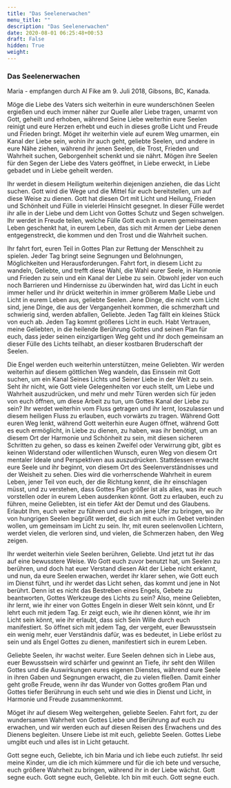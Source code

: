 ```yaml
---
title: "Das Seelenerwachen"
menu_title: ""
description: "Das Seelenerwachen"
date: 2020-08-01 06:25:48+00:53
draft: False
hidden: True
weight:
---
```

### Das Seelenerwachen

Maria - empfangen durch Al Fike am 9. Juli 2018, Gibsons, BC, Kanada.

Möge die Liebe des Vaters sich weiterhin in eure wunderschönen Seelen ergießen und euch immer näher zur Quelle aller Liebe tragen, umarmt von Gott, geheilt und erhoben, während Seine Liebe weiterhin eure Seelen reinigt und eure Herzen erhebt und euch in dieses große Licht und Freude und Frieden bringt. Möget ihr weiterhin viele auf eurem Weg umarmen, ein Kanal der Liebe sein, wohin ihr auch geht, geliebte Seelen, und andere in eure Nähe ziehen, während ihr jenen Seelen, die Trost, Frieden und Wahrheit suchen, Geborgenheit schenkt und sie nährt. Mögen ihre Seelen für den Segen der Liebe des Vaters geöffnet, in Liebe erweckt, in Liebe gebadet und in Liebe geheilt werden.

Ihr werdet in diesem Heiligtum weiterhin diejenigen anziehen, die das Licht suchen. Gott wird die Wege und die Mittel für euch bereitstellen, um auf diese Weise zu dienen. Gott hat diesen Ort mit Licht und Heilung, Frieden und Schönheit und Fülle in vielerlei Hinsicht gesegnet. In dieser Fülle werdet ihr alle in der Liebe und dem Licht von Gottes Schutz und Segen schwelgen. Ihr werdet in Freude teilen, welche Fülle Gott euch in eurem gemeinsamen Leben geschenkt hat, in eurem Leben, das sich mit Armen der Liebe denen entgegenstreckt, die kommen und den Trost und die Wahrheit suchen.

Ihr fahrt fort, euren Teil in Gottes Plan zur Rettung der Menschheit zu spielen. Jeder Tag bringt seine Segnungen und Belohnungen, Möglichkeiten und Herausforderungen. Fahrt fort, in diesem Licht zu wandeln, Geliebte, und trefft diese Wahl, die Wahl eurer Seele, in Harmonie und Frieden zu sein und ein Kanal der Liebe zu sein. Obwohl jeder von euch noch Barrieren und Hindernisse zu überwinden hat, wird das Licht in euch immer heller und ihr drückt weiterhin in immer größerem Maße Liebe und Licht in eurem Leben aus, geliebte Seelen. Jene Dinge, die nicht vom Licht sind, jene Dinge, die aus der Vergangenheit kommen, die schmerzhaft und schwierig sind, werden abfallen, Geliebte. Jeden Tag fällt ein kleines Stück von euch ab. Jeden Tag kommt größeres Licht in euch. Habt Vertrauen, meine Geliebten, in die heilende Berührung Gottes und seinen Plan für euch, dass jeder seinen einzigartigen Weg geht und ihr doch gemeinsam an dieser Fülle des Lichts teilhabt, an dieser kostbaren Bruderschaft der Seelen.

Die Engel werden euch weiterhin unterstützen, meine Geliebten. Wir werden weiterhin auf diesem göttlichen Weg wandeln, das Einssein mit Gott suchen, um ein Kanal Seines Lichts und Seiner Liebe in der Welt zu sein. Seht ihr nicht, wie Gott viele Gelegenheiten vor euch stellt, um Liebe und Wahrheit auszudrücken, und mehr und mehr Türen werden sich für jeden von euch öffnen, um diese Arbeit zu tun, um Gottes Kanal der Liebe zu sein? Ihr werdet weiterhin vom Fluss getragen und ihr lernt, loszulassen und diesem heiligen Fluss zu erlauben, euch vorwärts zu tragen. Während Gott euren Weg lenkt, während Gott weiterhin eure Augen öffnet, während Gott es euch ermöglicht, in Liebe zu dienen, zu haben, was ihr benötigt, um an diesem Ort der Harmonie und Schönheit zu sein, mit diesen sicheren Schritten zu gehen, so dass es keinen Zweifel oder Verwirrung gibt, gibt es keinen Widerstand oder willentlichen Wunsch, euren Weg von diesem Ort mentaler Ideale und Perspektiven aus auszudrücken. Stattdessen erwacht eure Seele und ihr beginnt, von diesem Ort des Seelenverständnisses und der Weisheit zu sehen. Dies wird die vorherrschende Wahrheit in eurem Leben, jener Teil von euch, der die Richtung kennt, die ihr einschlagen müsst, und zu verstehen, dass Gottes Plan größer ist als alles, was ihr euch vorstellen oder in eurem Leben ausdenken könnt. Gott zu erlauben, euch zu führen, meine Geliebten, ist ein tiefer Akt der Demut und des Glaubens. Erlaubt Ihm, euch weiter zu führen und euch an jene Ufer zu bringen, wo ihr von hungrigen Seelen begrüßt werdet, die sich mit euch im Gebet verbinden wollen, um gemeinsam im Licht zu sein. Ihr, mit euren seelenvollen Lichtern, werdet vielen, die verloren sind, und vielen, die Schmerzen haben, den Weg zeigen.

Ihr werdet weiterhin viele Seelen berühren, Geliebte. Und jetzt tut ihr das auf eine bewusstere Weise. Wo Gott euch zuvor benutzt hat, um Seelen zu berühren, und doch hat euer Verstand diesen Akt der Liebe nicht erkannt, und nun, da eure Seelen erwachen, werdet ihr klarer sehen, wie Gott euch im Dienst führt, und ihr werdet das Licht sehen, das kommt und jene in Not berührt. Denn ist es nicht das Bestreben eines Engels, Gebete zu beantworten, Gottes Werkzeuge des Lichts zu sein? Also, meine Geliebten, ihr lernt, wie ihr einer von Gottes Engeln in dieser Welt sein könnt, und Er lehrt euch mit jedem Tag. Er zeigt euch, wie ihr dienen könnt, wie ihr im Licht sein könnt, wie ihr erlaubt, dass sich Sein Wille durch euch manifestiert. So öffnet sich mit jedem Tag, der vergeht, euer Bewusstsein ein wenig mehr, euer Verständnis dafür, was es bedeutet, in Liebe erlöst zu sein und als Engel Gottes zu dienen, manifestiert sich in eurem Leben.

Geliebte Seelen, ihr wachst weiter. Eure Seelen dehnen sich in Liebe aus, euer Bewusstsein wird schärfer und gewinnt an Tiefe, ihr seht den Willen Gottes und die Auswirkungen eures eigenen Dienstes, während eure Seele in ihren Gaben und Segnungen erwacht, die zu vielen fließen. Damit einher geht große Freude, wenn ihr das Wunder von Gottes großem Plan und Gottes tiefer Berührung in euch seht und wie dies in Dienst und Licht, in Harmonie und Freude zusammenkommt.

Möget ihr auf diesem Weg weitergehen, geliebte Seelen. Fahrt fort, zu der wundersamen Wahrheit von Gottes Liebe und Berührung auf euch zu erwachen, und wir werden euch auf diesen Reisen des Erwachens und des Dienens begleiten. Unsere Liebe ist mit euch, geliebte Seelen. Gottes Liebe umgibt euch und alles ist in Licht getaucht.

Gott segne euch, Geliebte, ich bin Maria und ich liebe euch zutiefst. Ihr seid meine Kinder, um die ich mich kümmere und für die ich bete und versuche, euch größere Wahrheit zu bringen, während ihr in der Liebe wächst. Gott segne euch. Gott segne euch, Geliebte. Ich bin mit euch. Gott segne euch.
